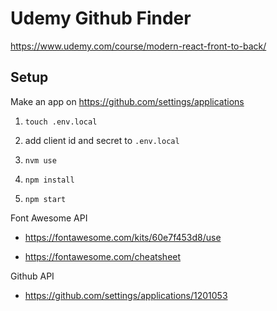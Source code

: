 # Udemy Github Finder

<https://www.udemy.com/course/modern-react-front-to-back/>

## Setup

Make an app on https://github.com/settings/applications

1. `touch .env.local`
2. add client id and secret to `.env.local`

3. `nvm use`
4. `npm install`
5. `npm start`

Font Awesome API

- <https://fontawesome.com/kits/60e7f453d8/use>

- <https://fontawesome.com/cheatsheet>

Github API

- <https://github.com/settings/applications/1201053>
